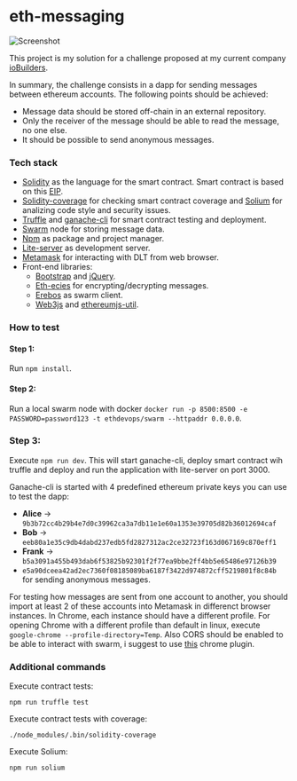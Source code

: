 # eth-messaging
![Screenshot](https://www.dropbox.com/s/6p5wxxmwobrja83/ethMessagingScreenshot.png?raw=1)

This project is my solution for a challenge proposed at my current company [ioBuilders](https://io.builders/).

In summary, the challenge consists in a dapp for sending messages between ethereum accounts. The following points should be achieved:
* Message data should be stored off-chain in an external repository.
* Only the receiver of the message should be able to read the message, no one else.
* It should be possible to send anonymous messages.

### Tech stack
* [Solidity](https://solidity.readthedocs.io/en/v0.4.25/index.html) as the language for the smart contract. Smart contract is based on this [EIP](https://github.com/ethereum/EIPs/issues/802).
* [Solidity-coverage](https://github.com/sc-forks/solidity-coverage) for checking smart contract coverage and [Solium](https://github.com/duaraghav8/Ethlint) for analizing code style and security issues.
* [Truffle](https://github.com/trufflesuite/truffle) and [ganache-cli](https://github.com/trufflesuite/ganache-cli) for smart contract testing and deployment.
* [Swarm](https://swarm-guide.readthedocs.io/en/latest/introduction.html) node for storing message data.
* [Npm](https://www.npmjs.com/) as package and project manager.
* [Lite-server](https://github.com/johnpapa/lite-server) as development server.
* [Metamask](https://metamask.io/) for interacting with DLT from web browser.
* Front-end libraries:
	* [Bootstrap](https://getbootstrap.com/) and [jQuery](https://jquery.com/).
	* [Eth-ecies](https://github.com/LimelabsTech/eth-ecies) for encrypting/decrypting messages.
	* [Erebos](https://github.com/MainframeHQ/erebos) as swarm client.
	* [Web3js](https://github.com/ethereum/web3.js/) and [ethereumjs-util](https://github.com/ethereumjs/ethereumjs-util).

### How to test
#### Step 1:
Run ```npm install```.

#### Step 2:
Run a local swarm node with docker ```docker run -p 8500:8500 -e PASSWORD=password123 -t ethdevops/swarm --httpaddr 0.0.0.0```.

### Step 3:
Execute ```npm run dev```. This will start ganache-cli, deploy smart contract wih truffle and deploy and run the application with lite-server on port 3000.

Ganache-cli is started with 4 predefined ethereum private keys you can use to test the dapp:
* **Alice** -> ```9b3b72cc4b29b4e7d0c39962ca3a7db11e1e60a1353e39705d82b36012694caf```
* **Bob** -> ```eeb80a1e35c9db4dabd237edb5fd2827312ac2ce32723f163d067169c870eff1```
* **Frank** -> ```b5a3091a455b493dab6f53825b92301f2f77ea9bbe2ff4bb5e65486e97126b39```
* ```e5a90dceea42ad2ec7360f08185089ba6187f3422d974872cff5219801f8c84b``` for sending anonymous messages.

For testing how messages are sent from one account to another, you should import at least 2 of these accounts into Metamask in differenct browser instances. 
In Chrome, each instance should have a different profile. For opening Chrome with a different profile than default in linux, execute ```google-chrome --profile-directory=Temp```.
Also CORS should be enabled to be able to interact with swarm, i suggest to use [this](https://chrome.google.com/webstore/detail/moesif-origin-cors-change/digfbfaphojjndkpccljibejjbppifbc) chrome plugin. 

### Additional commands
Execute contract tests:
```
npm run truffle test
```
Execute contract tests with coverage:
```
./node_modules/.bin/solidity-coverage
```
Execute Solium:
```
npm run solium
```


